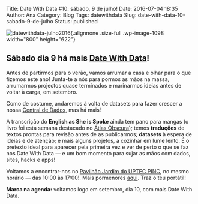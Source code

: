 Title: Date With Data #10: sábado, 9 de julho!
Date: 2016-07-04 18:35
Author: Ana
Category: Blog
Tags: datewithdata
Slug: date-with-data-10-sabado-9-de-julho
Status: published

![datewithdata-julho2016](http://www.transparenciahackday.org/wp-content/uploads/2016/07/datewithdata-julho2016.png){.alignnone .size-full .wp-image-1098 width="800" height="622"}

Sábado dia 9 há mais [Date With Data](http://datewithdata.pt)!
--------------------------------------------------------------

Antes de partirmos para o verão, vamos arrumar a casa e olhar para o que fizemos este ano! Junta-te a nós para pormos as mãos na massa, arrumarmos projectos quase terminados e marinarmos ideias antes de voltar à carga, em setembro.

Como de costume, andaremos à volta de datasets para fazer crescer a nossa [Central de Dados](http://centraldedados.pt), mas há mais!

A transcrição do **English as She is Spoke** ainda tem pano para mangas (o livro foi esta semana destacado no [Atlas Obscura](http://www.atlasobscura.com/articles/how-a-portuguese-to-english-phrasebook-became-a-cult-comedy-sensation)); temos **traduções** de textos prontas para revisão antes de as publicarmos; **datasets** à espera de ideias e de atenção; e mais alguns projetos, a cozinhar em lume lento. É o pretexto ideal para aparecer pela primeira vez e ver de perto o que se faz nos Date With Data — e um bom momento para sujar as mãos com dados, sites, hacks e apps!

Voltamos a encontrar-nos no [Pavilhão Jardim do UPTEC PINC](http://www.openstreetmap.org/?mlat=41.15137&mlon=-8.61555#map=19/41.15138/-8.61555), no mesmo horário — das 10:00 às 17:00!. Mais pormenores [aqui](http://datewithdata.pt). Traz o teu portátil!

**Marca na agenda:** voltamos logo em setembro, dia 10, com mais Date With Data.
